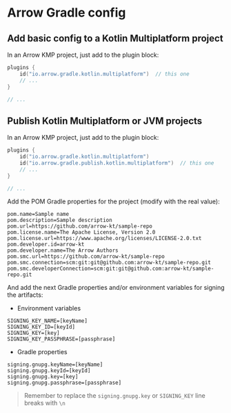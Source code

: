 # Arrow Gradle config

## Add basic config to a Kotlin Multiplatform project

In an Arrow KMP project, just add to the plugin block:

```kotlin
plugins {
    id("io.arrow.gradle.kotlin.multiplatform")  // this one
    // ...
}

// ...
```

## Publish Kotlin Multiplatform or JVM projects

In an Arrow KMP project, just add to the plugin block:

```kotlin
plugins {
    id("io.arrow.gradle.kotlin.multiplatform")
    id("io.arrow.gradle.publish.kotlin.multiplatform")  // this one
    // ...
}

// ...
```

Add the POM Gradle properties for the project (modify with the real value):

```properties
pom.name=Sample name
pom.description=Sample description
pom.url=https://github.com/arrow-kt/sample-repo
pom.license.name=The Apache License, Version 2.0
pom.license.url=https://www.apache.org/licenses/LICENSE-2.0.txt
pom.developer.id=arrow-kt
pom.developer.name=The Arrow Authors
pom.smc.url=https://github.com/arrow-kt/sample-repo
pom.smc.connection=scm:git:git@github.com:arrow-kt/sample-repo.git
pom.smc.developerConnection=scm:git:git@github.com:arrow-kt/sample-repo.git
```

And add the next Gradle properties and/or environment variables for signing the artifacts:

- Environment variables

```text
SIGNING_KEY_NAME=[keyName]
SIGNING_KEY_ID=[keyId]
SIGNING_KEY=[key]
SIGNING_KEY_PASSPHRASE=[passphrase]
```

- Gradle properties

```properties
signing.gnupg.keyName=[keyName]
signing.gnupg.keyId=[keyId]
signing.gnupg.key=[key]
signing.gnupg.passphrase=[passphrase]
```

> Remember to replace the `signing.gnupg.key` or `SIGNING_KEY` line breaks with `\n`
